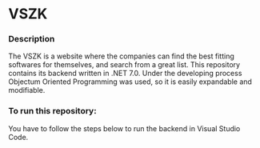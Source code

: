 # VSZK
### Description

The VSZK is a website where the companies can find the best fitting softwares for themselves, and search from a great list. This repository contains its backend written in .NET 7.0. Under the developing process Objectum Oriented Programming was used, so it is easily expandable and modifiable. 

### To run this repository:

You have to follow the steps below to run the backend in Visual Studio Code.


```

```

